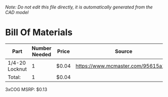 ###### Note: Do not edit this file directly, it is automatically generated from the CAD model 
# Bill Of Materials 
 |Part|Number Needed|Price|Source| 
 |----|----------|-----|-----|
|1/4-20 Locknut|1|$0.04|https://www.mcmaster.com/95615a120|
|Total: |1|$0.04| |

 3xCOG MSRP: $0.13